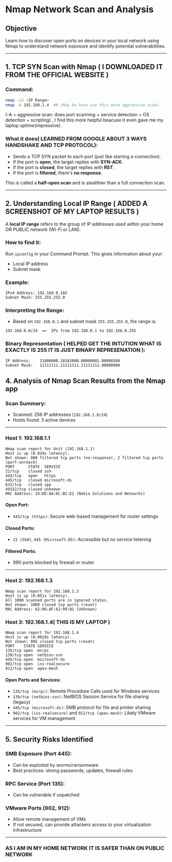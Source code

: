 # Nmap Network Scan and Analysis

## Objective

Learn how to discover open ports on devices in your local network using Nmap to understand network exposure and identify potential vulnerabilities.

---

## 1. TCP SYN Scan with Nmap ( I DOWNLOADED IT FROM THE OFFICIAL WEBSITE ) 

### Command:

```bash
nmap -sS <IP Range>
nmap -A 192.168.1.4  ## (May be have use this more aggressive scan)  
```
(-A = aggressive scan: does port scanning + service detection + OS detection + scripting) , I find this more helpful beacuse it even gave me my laptop uptime(impressive) .

### What it does( LEARNED FROM GOOGLE ABOUT 3 WAYS HANDSHAKE AND TCP PROTOCOL):

- Sends a TCP SYN packet to each port (just like starting a connection).
- If the port is **open**, the target replies with **SYN-ACK**.
- If the port is **closed**, the target replies with **RST**.
- If the port is **filtered**, there's **no response**.

This is called a **half-open scan** and is stealthier than a full connection scan.

---

## 2. Understanding Local IP Range ( ADDED A SCREENSHOT OF MY LAPTOP RESULTS )

A **local IP range** refers to the group of IP addresses used within your home  OR PUBLIC network (Wi-Fi or LAN).

### How to find it:

Run `ipconfig` in your Command Prompt. This gives information about your:

- Local IP address
- Subnet mask

### Example:

```
IPv4 Address: 192.168.0.102
Subnet Mask: 255.255.255.0
```

### Interpreting the Range:

- Based on `192.168.0.1` and subnet mask `255.255.255.0`, the range is:

```
192.168.0.0/24  =>  IPs from 192.168.0.1 to 192.168.0.255
```

### Binary Representation ( HELPED GET THE INTUTION WHAT IS EXACTLY IS 255 IT IS JUST BINARY REPRESENATION ):

```
IP Address:    11000000.10101000.00000001.00000100
Subnet Mask:   11111111.11111111.11111111.00000000
```

## 4. Analysis of Nmap Scan Results from the Nmap app

### Scan Summary:

- Scanned: 256 IP addresses (`192.168.1.0/24`)
- Hosts found: 3 active devices

---

### Host 1: 192.168.1.1 

```
Nmap scan report for Unit (192.168.1.1)
Host is up (0.024s latency).
Not shown: 988 filtered tcp ports (no-response), 2 filtered tcp ports (port-unreach)
PORT      STATE  SERVICE
22/tcp    closed ssh
443/tcp   open   https
445/tcp   closed microsoft-ds
631/tcp   closed ipp
49152/tcp closed unknown
MAC Address: 24:DE:8A:6C:BC:E1 (Nokia Solutions and Networks)
```

#### Open Port:

- `443/tcp (https)`: Secure web-based management for router settings

#### Closed Ports:

- `22 (SSH)`, `445 (Microsoft-DS)`: Accessible but no service listening

#### Filtered Ports:

- 990 ports blocked by firewall or router

---

### Host 2: 192.168.1.3

```
Nmap scan report for 192.168.1.3
Host is up (0.051s latency).
All 1000 scanned ports are in ignored states.
Not shown: 1000 closed tcp ports (reset)
MAC Address: 62:96:AF:62:99:B1 (Unknown)
```
### Host 3: 192.168.1.4( THIS IS MY LAPTOP )

```
Nmap scan report for 192.168.1.4
Host is up (0.0010s latency).
Not shown: 995 closed tcp ports (reset)
PORT    STATE SERVICE
135/tcp open  msrpc
139/tcp open  netbios-ssn
445/tcp open  microsoft-ds
902/tcp open  iss-realsecure
912/tcp open  apex-mesh
```

#### Open Ports and Services:

- `135/tcp (msrpc)`: Remote Procedure Calls used for Windows services
- `139/tcp (netbios-ssn)`: NetBIOS Session Service for file sharing (legacy)
- `445/tcp (microsoft-ds)`: SMB protocol for file and printer sharing
- `902/tcp (iss-realsecure)` and `912/tcp (apex-mesh)`: Likely VMware services for VM management

---

## 5. Security Risks Identified

### SMB Exposure (Port 445):

- Can be exploited by worms/ransomware 
- Best practices: strong passwords, updates, firewall rules

### RPC Service (Port 135):

- Can be vulnerable if unpatched

### VMware Ports (902, 912):

- Allow remote management of VMs
- If not secured, can provide attackers access to your virtualization infrastructure

---
### AS I AM IN MY HOME NETWORK IT IS SAFER THAN ON PUBLIC NETWORK 

